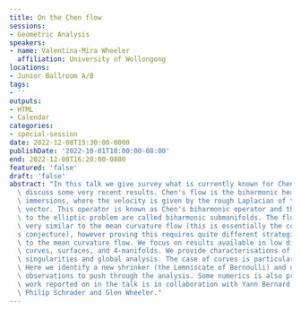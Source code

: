 ```yaml
---
title: On the Chen flow
sessions:
- Geometric Analysis
speakers:
- name: Valentina-Mira Wheeler
  affiliation: University of Wollongong
locations:
- Junior Ballroom A/B
tags:
- ''
outputs:
- HTML
- Calendar
categories:
- special-session
date: 2022-12-08T15:30:00-0800
publishDate: '2022-10-01T10:00:00-08:00'
end: 2022-12-08T16:20:00-0800
featured: 'false'
draft: 'false'
abstract: "In this talk we give survey what is currently known for Chen's flow, and\
  \ discuss some very recent results. Chen's flow is the biharmonic heat flow for\
  \ immersions, where the velocity is given by the rough Laplacian of the mean curvature\
  \ vector. This operator is known as Chen's biharmonic operator and the solutions\
  \ to the elliptic problem are called biharmonic submanifolds. The flow itself is\
  \ very similar to the mean curvature flow (this is essentially the content of Chen\u2019\
  s conjecture), however proving this requires quite different strategies compared\
  \ to the mean curvature flow. We focus on results available in low dimensions \u2013\
  \ curves, surfaces, and 4-manifolds. We provide characterisations of finite-time\
  \ singularities and global analysis. The case of curves is particularly challenging.\
  \ Here we identify a new shrinker (the Lemniscate of Bernoulli) and use some new\
  \ observations to push through the analysis. Some numerics is also presented. The\
  \ work reported on in the talk is in collaboration with Yann Bernard, Matthew Cooper,\
  \ Philip Schrader and Glen Wheeler."
---
```

